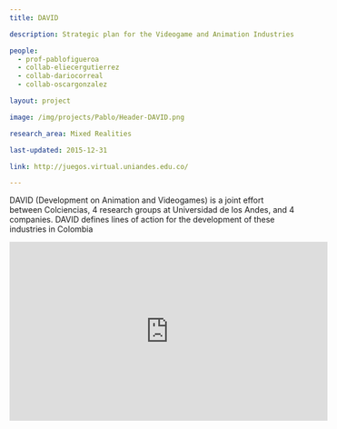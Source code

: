 ```yaml
---
title: DAVID

description: Strategic plan for the Videogame and Animation Industries

people:
  - prof-pablofigueroa
  - collab-eliecergutierrez
  - collab-dariocorreal
  - collab-oscargonzalez

layout: project

image: /img/projects/Pablo/Header-DAVID.png

research_area: Mixed Realities

last-updated: 2015-12-31

link: http://juegos.virtual.uniandes.edu.co/

---
```


DAVID (Development on Animation and Videogames) is a joint effort between Colciencias, 4 research groups at Universidad de los Andes, and 4 companies. DAVID defines lines of action for the development of these industries in Colombia

<iframe width="560" height="315" src="http://juegos.virtual.uniandes.edu.co/" frameborder="0" allowfullscreen></iframe>
